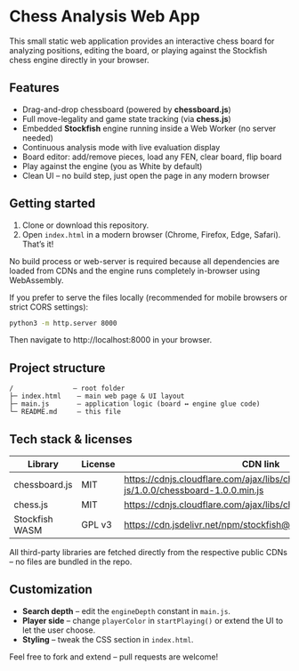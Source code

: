# Chess Analysis Web App

This small static web application provides an interactive chess board for analyzing positions, editing the board, or playing against the Stockfish chess engine directly in your browser.

## Features

* Drag-and-drop chessboard (powered by **chessboard.js**)
* Full move-legality and game state tracking (via **chess.js**)
* Embedded **Stockfish** engine running inside a Web Worker (no server needed)
* Continuous analysis mode with live evaluation display
* Board editor: add/remove pieces, load any FEN, clear board, flip board
* Play against the engine (you as White by default)
* Clean UI – no build step, just open the page in any modern browser

## Getting started

1. Clone or download this repository.
2. Open `index.html` in a modern browser (Chrome, Firefox, Edge, Safari). That’s it!

No build process or web-server is required because all dependencies are loaded from CDNs and the engine runs completely in-browser using WebAssembly.

If you prefer to serve the files locally (recommended for mobile browsers or strict CORS settings):

```bash
python3 -m http.server 8000
```

Then navigate to http://localhost:8000 in your browser.

## Project structure

```
/               – root folder
├─ index.html    – main web page & UI layout
├─ main.js       – application logic (board ↔ engine glue code)
└─ README.md     – this file
```

## Tech stack & licenses

| Library         | License | CDN link |
|-----------------|---------|----------|
| chessboard.js   | MIT     | https://cdnjs.cloudflare.com/ajax/libs/chessboard-js/1.0.0/chessboard-1.0.0.min.js |
| chess.js        | MIT     | https://cdnjs.cloudflare.com/ajax/libs/chess.js/1.0.0/chess.min.js |
| Stockfish WASM  | GPL v3  | https://cdn.jsdelivr.net/npm/stockfish@16/stockfish.wasm.js |

All third-party libraries are fetched directly from the respective public CDNs – no files are bundled in the repo.

## Customization

* **Search depth** – edit the `engineDepth` constant in `main.js`.
* **Player side** – change `playerColor` in `startPlaying()` or extend the UI to let the user choose.
* **Styling** – tweak the CSS section in `index.html`.

Feel free to fork and extend – pull requests are welcome!